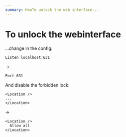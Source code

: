 ```yaml
---
summary: HowTo unlock the web interface...
---
```


# To unlock the webinterface #
...change in the config:

```
Listen localhost:631
```
->
```
Port 631
```

And disable the forbidden lock:
```
<Location />
...
</Location>
```
->
```
<Location />
  Allow all     
</Location>
```
